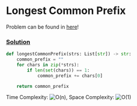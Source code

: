 # Longest Common Prefix

Problem can be found in [here](https://leetcode.com/problems/longest-common-prefix/)!

### [Solution](/String/14-LongestCommonPrefix/solution.py)

```python
def longestCommonPrefix(strs: List[str]) -> str:
    common_prefix = ""
    for chars in zip(*strs):
        if len(set(chars)) == 1:
            common_prefix += chars[0]

    return common_prefix
```

Time Complexity: ![O(n)](<https://latex.codecogs.com/svg.image?\inline&space;O(n)>), Space Complexity: ![O(1)](<https://latex.codecogs.com/svg.image?\inline&space;O(1)>)
